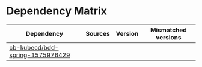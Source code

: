 # Dependency Matrix

Dependency | Sources | Version | Mismatched versions
---------- | ------- | ------- | -------------------
[cb-kubecd/bdd-spring-1575976429](https://github.com/cb-kubecd/bdd-spring-1575976429.git) |  | []() | 
